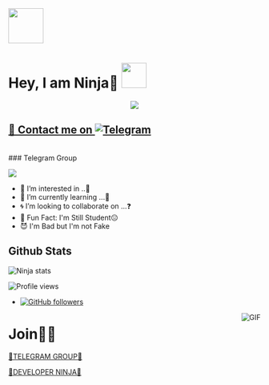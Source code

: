 <img src="https://c.tenor.com/lj4VOZeJTF0AAAAC/anime-boy-handsome.gif" width="70px">

# Hey, I am Ninja🧚  <img src="https://i.pinimg.com/originals/01/63/6c/01636c5434cd0462086620c60fdfec16.gif" width="50px">


<a href="https://t.me/FUCK_YYOU">
<p align="center">
  <img src="https://telegra.ph/file/283dc1bc3744665c92532.jpg">
</p>


## 🦄 Contact me on [![Telegram](https://img.shields.io/badge/telegram-1b77FF.svg?style=for-the-badge&logo=telegram)](https://t.me/FUCK_YYOU) 
<br>
<!-- Your badges
You can use the website to generate badges: https://shields.io/
-->
### Telegram Group
  
  
<p align="left">
<a href="https://t.me/FUUCK_YYOU" alt="Telegram!"> <img src="https://aleen42.github.io/badges/src/telegram.svg" /> </a>

  
- 🥀 I’m interested in ..🍁
- 🦄 I’m currently learning ...🤔
- 🌀 I’m looking to collaborate on ...❓
- 👻 Fun Fact: I'm Still Student😑
- 😈 I'm Bad but I'm not Fake

##   **Github Stats**
  ![Ninja stats](https://github-readme-stats.vercel.app/api?username=ninja1120&show_icons=true&theme=tokyonight)
  
![Profile views](https://gpvc.arturio.dev/ninja1120)  

- [![GitHub followers](https://img.shields.io/github/followers/ninja1120.svg?style=social&label=Follow&maxAge=2592000)](https://github.com/ninja1120?tab=followers)
<img align="right" alt="GIF" src="https://encrypted-tbn0.gstatic.com/images?q=tbn:ANd9GcQC3JbiIRE22EmQF_O9yfdFf8gpuU1b6Po0izGcKqT3TJRgf62WxJQdEJxASUj5OAocWL0&usqp=CAU" />

<!---
Im-zeus/Im-zeus is a ✨ special ✨ repository because its `README.md` (this file) appears on your GitHub profile.
You can click the Preview link to take a look at your changes.
--->



 
# Join🦄🍁
[🍁TELEGRAM GROUP🦄](https://t.me/FUUCK_YYOU)

[🍁DEVELOPER NINJA🦄](https://t.me/FUCK_YYOU)

